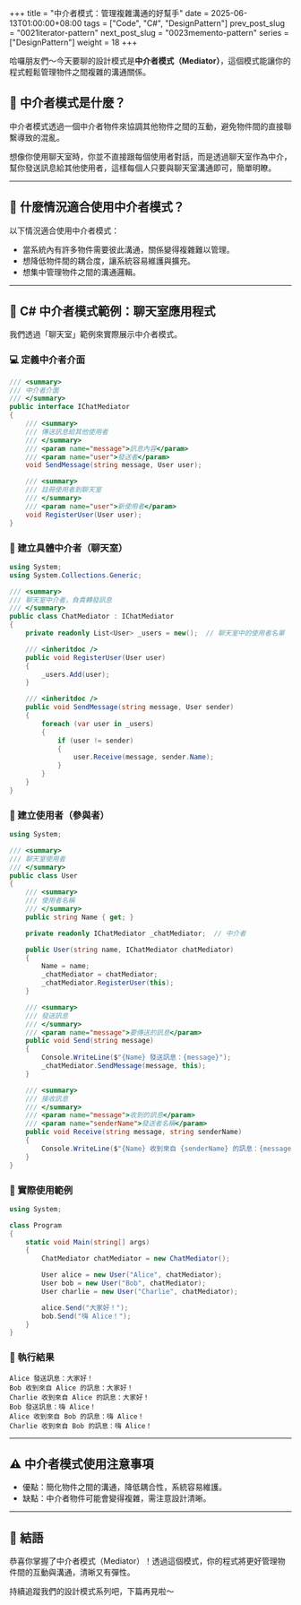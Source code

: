+++
title = "中介者模式：管理複雜溝通的好幫手"
date = 2025-06-13T01:00:00+08:00
tags = ["Code", "C#", "DesignPattern"]
prev_post_slug = "0021iterator-pattern"
next_post_slug = "0023memento-pattern"
series = ["DesignPattern"]
weight = 18
+++

哈囉朋友們～今天要聊的設計模式是**中介者模式（Mediator）**，這個模式能讓你的程式輕鬆管理物件之間複雜的溝通關係。

## 🌟 中介者模式是什麼？

中介者模式透過一個中介者物件來協調其他物件之間的互動，避免物件間的直接聯繫導致的混亂。

想像你使用聊天室時，你並不直接跟每個使用者對話，而是透過聊天室作為中介，幫你發送訊息給其他使用者，這樣每個人只要與聊天室溝通即可，簡單明瞭。

---

## 🤔 什麼情況適合使用中介者模式？

以下情況適合使用中介者模式：

- 當系統內有許多物件需要彼此溝通，關係變得複雜難以管理。
- 想降低物件間的耦合度，讓系統容易維護與擴充。
- 想集中管理物件之間的溝通邏輯。

---

## 💬 C# 中介者模式範例：聊天室應用程式

我們透過「聊天室」範例來實際展示中介者模式。

### 💻 定義中介者介面

```csharp
/// <summary>
/// 中介者介面
/// </summary>
public interface IChatMediator
{
    /// <summary>
    /// 傳送訊息給其他使用者
    /// </summary>
    /// <param name="message">訊息內容</param>
    /// <param name="user">發送者</param>
    void SendMessage(string message, User user);

    /// <summary>
    /// 註冊使用者到聊天室
    /// </summary>
    /// <param name="user">新使用者</param>
    void RegisterUser(User user);
}
```

### 👥 建立具體中介者（聊天室）

```csharp
using System;
using System.Collections.Generic;

/// <summary>
/// 聊天室中介者，負責轉發訊息
/// </summary>
public class ChatMediator : IChatMediator
{
    private readonly List<User> _users = new();  // 聊天室中的使用者名單

    /// <inheritdoc />
    public void RegisterUser(User user)
    {
        _users.Add(user);
    }

    /// <inheritdoc />
    public void SendMessage(string message, User sender)
    {
        foreach (var user in _users)
        {
            if (user != sender)
            {
                user.Receive(message, sender.Name);
            }
        }
    }
}
```

### 🙋 建立使用者（參與者）

```csharp
using System;

/// <summary>
/// 聊天室使用者
/// </summary>
public class User
{
    /// <summary>
    /// 使用者名稱
    /// </summary>
    public string Name { get; }

    private readonly IChatMediator _chatMediator;  // 中介者

    public User(string name, IChatMediator chatMediator)
    {
        Name = name;
        _chatMediator = chatMediator;
        _chatMediator.RegisterUser(this);
    }

    /// <summary>
    /// 發送訊息
    /// </summary>
    /// <param name="message">要傳送的訊息</param>
    public void Send(string message)
    {
        Console.WriteLine($"{Name} 發送訊息：{message}");
        _chatMediator.SendMessage(message, this);
    }

    /// <summary>
    /// 接收訊息
    /// </summary>
    /// <param name="message">收到的訊息</param>
    /// <param name="senderName">發送者名稱</param>
    public void Receive(string message, string senderName)
    {
        Console.WriteLine($"{Name} 收到來自 {senderName} 的訊息：{message}");
    }
}
```

### 🚀 實際使用範例

```csharp
using System;

class Program
{
    static void Main(string[] args)
    {
        ChatMediator chatMediator = new ChatMediator();

        User alice = new User("Alice", chatMediator);
        User bob = new User("Bob", chatMediator);
        User charlie = new User("Charlie", chatMediator);

        alice.Send("大家好！");
        bob.Send("嗨 Alice！");
    }
}
```

### 🎯 執行結果

```
Alice 發送訊息：大家好！
Bob 收到來自 Alice 的訊息：大家好！
Charlie 收到來自 Alice 的訊息：大家好！
Bob 發送訊息：嗨 Alice！
Alice 收到來自 Bob 的訊息：嗨 Alice！
Charlie 收到來自 Bob 的訊息：嗨 Alice！
```

---

## ⚠️ 中介者模式使用注意事項

- 優點：簡化物件之間的溝通，降低耦合性，系統容易維護。
- 缺點：中介者物件可能會變得複雜，需注意設計清晰。

---

## 🎉 結語

恭喜你掌握了中介者模式（Mediator）！透過這個模式，你的程式將更好管理物件間的互動與溝通，清晰又有彈性。

持續追蹤我們的設計模式系列吧，下篇再見啦～
